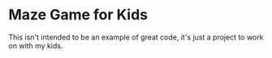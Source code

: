 # Maze Game for Kids

This isn't intended to be an example of great code, it's just a project
to work on with my kids.
